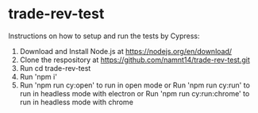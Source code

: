 # trade-rev-test
Instructions on how to setup and run the tests by Cypress:

1. Download and Install Node.js at https://nodejs.org/en/download/
2. Clone the respository at https://github.com/namnt14/trade-rev-test.git
3. Run cd trade-rev-test
4. Run 'npm i'
5. Run 'npm run cy:open' to run in open mode
    or
   Run 'npm run cy:run' to run in headless mode with electron
    or
   Run 'npm run cy:run:chrome' to run in headless mode with chrome
